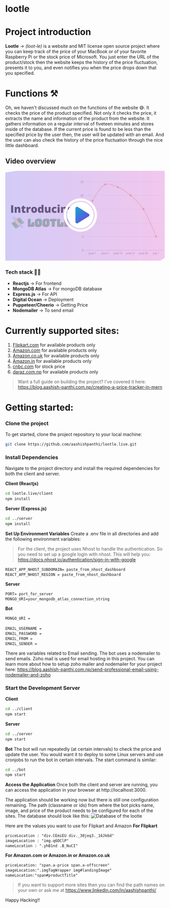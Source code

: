 # lootle

# Project introduction

**Lootle** -> _(loot-le)_ is a website and MIT license open source project where you can keep track of the price of your MacBook or of your favorite Raspberry Pi or the stock price of Microsoft. You just enter the URL of the product/stock then the website keeps the history of the price fluctuation, presents it to you, and even notifies you when the price drops down that you specified.

# Functions ⚒

Oh, we haven't discussed much on the functions of the website 😅. It checks the price of the product specified. Not only it checks the price, it extracts the name and information of the product from the website. It gathers information on a regular interval of fiveteen minutes and stores inside of the database. If the current price is found to be less than the specified price by the user then, the user will be updated with an email. And the user can also check the history of the price fluctuation through the nice little dashboard.

## Video overview
[![IMAGE ALT TEXT HERE](https://github.com/aashishpanthi/lootle.live/blob/main/client/public/static/video-placeholder.jpg)](https://www.youtube.com/watch?v=R_GvQFZ8CIc)

### Tech stack 👩‍💻

- **Reactjs** -> For frontend
- **MongoDB Atlas** -> For mongoDB database
- **Express.js** -> For API
- **Digital Ocean** -> Deployment
- **Puppeteer/Cheerio** -> Getting Price
- **Nodemailer** -> To send email

# Currently supported sites:

1. [Flipkart.com](https://flipkart.com) for available products only
2. [Amazon.com](https://amazon.com) for available products only
3. [Amazon.co.uk](https://amazon.co.uk) for available products only
4. [Amazon.in](https://amazon.in) for available products only
5. [cnbc.com](https://cnbc.com) for stock price
6. [daraz.com.np](https://daraz.com.np) for available products only

> Want a full guide on building the project? I've covered it here: https://blog.aashish-panthi.com.np/creating-a-price-tracker-in-mern

# Getting started:
### Clone the project
To get started, clone the project repository to your local machine:
```bash
git clone https://github.com/aashishpanthi/lootle.live.git
```
### Install Dependencies
Navigate to the project directory and install the required dependencies for both the client and server.

**Client (Reactjs)**
```bash
cd lootle.live/client
npm install
```

**Server (Express.js)**
```bash
cd ../server
npm install
```

**Set Up Environment Variables**
Create a .env file in all directories and add the following environment variables:

> For the client, the project uses Nhost to handle the authentication. So you need to set up a google login with nhost. This will help you: https://docs.nhost.io/authentication/sign-in-with-google
```plaintext
REACT_APP_NHOST_SUBDOMAIN= paste_from_nhost_dashboard
REACT_APP_NHOST_REGION = paste_from_nhost_dashboard
```

**Server**
```plaintext
PORT= port_for_server
MONGO_URI=your_mongodb_atlas_connection_string
```

**Bot**
```plaintext
MONGO_URI = 

EMAIL_USERNAME = 
EMAIL_PASSWORD = 
EMAIL_FROM = 
EMAIL_SENDER =
```
There are variables related to Email sending. The bot uses a nodemailer to send emails. Zoho mail is used for email hosting in this project. You can learn more about how to setup zoho mailer and nodemailer for your project here: https://blog.aashish-panthi.com.np/send-professional-email-using-nodemailer-and-zoho

### Start the Development Server
**Client**
```bash
cd ../client
npm start
```

**Server**
```bash
cd ../server
npm start
```

**Bot**
The bot will run repeatedly (at certain intervals) to check the price and update the user. You would want it to deploy to some Linux servers and use cronjobs to run the bot in certain intervals. The start command is similar:
```bash
cd ../bot
npm start
```

**Access the Application**
Once both the client and server are running, you can access the application in your browser at http://localhost:3000.

The application should be working now but there is still one configuration remaining. The path (classname or ids) from where the bot picks name, image, and price of the product needs to be configured for each of the sites. The database should look like this:
![Database of the lootle](https://github.com/aashishpanthi/lootle.live/assets/60884239/a5b4fa80-a8bf-46cb-8fb2-f976db7dbdf0)

Here are the values you want to use for Flipkart and Amazon
**For Flipkart**
```
priceLocation : "div.CEmiEU div._30jeq3._16Jk6d"
imageLocation : "img.q6DClP"
nameLocation : ".yhB1nd .B_NuCI"
```

**For Amazon.com or Amazon.in or Amazon.co.uk**
```
priceLocation: "span.a-price span.a-offscreen"
imageLocation:".imgTagWrapper img#landingImage"
nameLocation:"span#productTitle"
```
> If you want to support more sites then you can find the path names on your own or ask me at https://www.linkedin.com/in/aashishpanthi/

Happy Hacking!!
